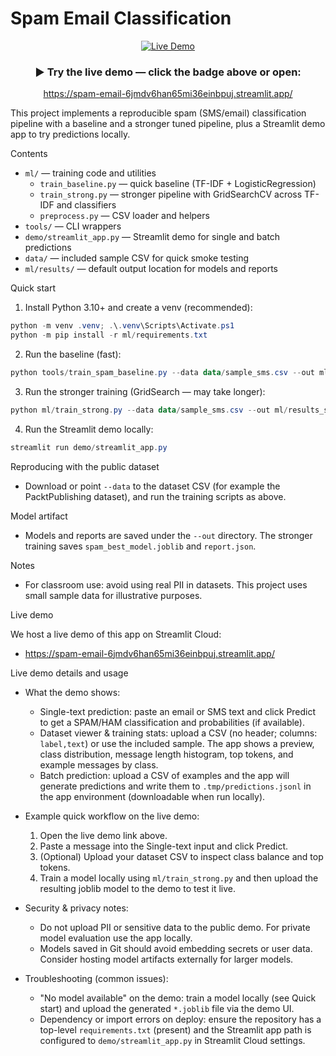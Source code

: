 # Spam Email Classification

<!-- Live demo badge & CTA -->
<div align="center">

[![Live Demo](https://img.shields.io/badge/Live%20Demo-Streamlit-blue?logo=streamlit&style=for-the-badge)](https://spam-email-6jmdv6han65mi36einbpuj.streamlit.app/)

### ▶️ Try the live demo — click the badge above or open:

https://spam-email-6jmdv6han65mi36einbpuj.streamlit.app/

</div>

This project implements a reproducible spam (SMS/email) classification pipeline with a baseline and a stronger tuned pipeline, plus a Streamlit demo app to try predictions locally.

Contents
- `ml/` — training code and utilities
  - `train_baseline.py` — quick baseline (TF-IDF + LogisticRegression)
  - `train_strong.py` — stronger pipeline with GridSearchCV across TF-IDF and classifiers
  - `preprocess.py` — CSV loader and helpers
- `tools/` — CLI wrappers
- `demo/streamlit_app.py` — Streamlit demo for single and batch predictions
- `data/` — included sample CSV for quick smoke testing
- `ml/results/` — default output location for models and reports

Quick start

1. Install Python 3.10+ and create a venv (recommended):

```powershell
python -m venv .venv; .\.venv\Scripts\Activate.ps1
python -m pip install -r ml/requirements.txt
```

2. Run the baseline (fast):

```powershell
python tools/train_spam_baseline.py --data data/sample_sms.csv --out ml/results_sample
```

3. Run the stronger training (GridSearch — may take longer):

```powershell
python ml/train_strong.py --data data/sample_sms.csv --out ml/results_sample_strong --jobs 2
```

4. Run the Streamlit demo locally:

```powershell
streamlit run demo/streamlit_app.py
```

Reproducing with the public dataset
- Download or point `--data` to the dataset CSV (for example the PacktPublishing dataset), and run the training scripts as above.

Model artifact
- Models and reports are saved under the `--out` directory. The stronger training saves `spam_best_model.joblib` and `report.json`.

Notes
- For classroom use: avoid using real PII in datasets. This project uses small sample data for illustrative purposes.

Live demo

We host a live demo of this app on Streamlit Cloud:

- https://spam-email-6jmdv6han65mi36einbpuj.streamlit.app/

Live demo details and usage

- What the demo shows:
  - Single-text prediction: paste an email or SMS text and click Predict to get a SPAM/HAM classification and probabilities (if available).
  - Dataset viewer & training stats: upload a CSV (no header; columns: `label,text`) or use the included sample. The app shows a preview, class distribution, message length histogram, top tokens, and example messages by class.
  - Batch prediction: upload a CSV of examples and the app will generate predictions and write them to `.tmp/predictions.jsonl` in the app environment (downloadable when run locally).

- Example quick workflow on the live demo:
  1. Open the live demo link above.
  2. Paste a message into the Single-text input and click Predict.
  3. (Optional) Upload your dataset CSV to inspect class balance and top tokens.
  4. Train a model locally using `ml/train_strong.py` and then upload the resulting joblib model to the demo to test it live.

- Security & privacy notes:
  - Do not upload PII or sensitive data to the public demo. For private model evaluation use the app locally.
  - Models saved in Git should avoid embedding secrets or user data. Consider hosting model artifacts externally for larger models.

- Troubleshooting (common issues):
  - "No model available" on the demo: train a model locally (see Quick start) and upload the generated `*.joblib` file via the demo UI.
  - Dependency or import errors on deploy: ensure the repository has a top-level `requirements.txt` (present) and the Streamlit app path is configured to `demo/streamlit_app.py` in Streamlit Cloud settings.

